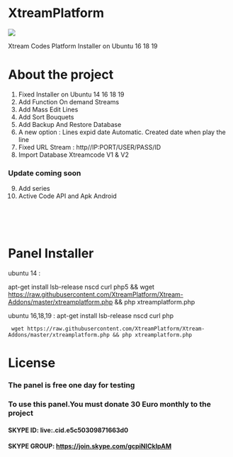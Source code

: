 # XtreamPlatform
<img src="https://github.com/XtreamPlatform/XtreamPlatform-Addoms/blob/master/Xtream-Addons.jpg?raw=true">

Xtream Codes Platform Installer on Ubuntu 16 18 19

# About the project

1. Fixed Installer on Ubuntu 14 16 18 19
2. Add Function On demand Streams
3. Add Mass Edit Lines
4. Add Sort Bouquets
5. Add Backup And Restore Database
6. A new option : Lines expid date Automatic. Created date when play the line
7. Fixed URL Stream : http//IP:PORT/USER/PASS/ID
8. Import Database Xtreamcode V1 & V2
### Update coming soon 
9. Add series
10. Active Code API and Apk Android 
<br>	</br>

<br>	</br>

# Panel Installer 
ubuntu 14       :  

  apt-get install lsb-release nscd curl php5 && wget https://raw.githubusercontent.com/XtreamPlatform/Xtream-Addons/master/xtreamplatform.php && php xtreamplatform.php


ubuntu 16,18,19 :  apt-get install lsb-release nscd curl php

     wget https://raw.githubusercontent.com/XtreamPlatform/Xtream-Addons/master/xtreamplatform.php && php xtreamplatform.php

# License

### The panel is free one day for testing

### To use this panel.You must donate 30 Euro monthly to the project
#### SKYPE ID:    live:.cid.e5c50309871663d0
#### SKYPE GROUP: https://join.skype.com/gcpiNICkIpAM

